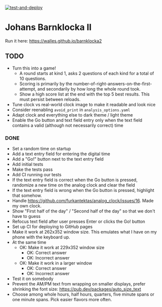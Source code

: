 [![test-and-deploy](https://github.com/walles/barnklocka2/actions/workflows/test-and-deploy.yaml/badge.svg)](https://github.com/walles/barnklocka2/actions/workflows/test-and-deploy.yaml)

# Johans Barnklocka II

Run it here: <https://walles.github.io/barnklocka2>

## TODO
* Turn this into a game!
  * A round starts at kind 1, asks 2 questions of each kind for a total of 10
    questions.
  * Scoring is primarily by the number-of-right-answers-on-the-first-attempt,
    and secondarily by how long the whole round took.
  * Show a high score list at the end with the top 5 best results. This must
    persist between reloads.
* Tune clock vs real-world clock image to make it readable and look nice
* Consider reenabling `avoid_print` in `analysis_options.yaml`
* Adapt clock and everything else to dark theme / light theme
* Enable the Go button and text field entry only when the text field contains a
  valid (although not necessarily correct) time

### DONE
* Set a random time on startup
* Add a text entry field for entering the digital time
* Add a "Go!" button next to the text entry field
* Add initial tests
* Make the tests pass
* Add CI running our tests
* If the text entry field is correct when the Go button is pressed, randomize a
  new time on the analog clock and clear the field
* If the text entry field is wrong when the Go button is pressed, highlight that
  somehow.
* Handle <https://github.com/furkantektas/analog_clock/issues/16>. Made my own
  clock.
* Show "First half of the day" / "Second half of the day" so that we don't have
  to guess
* Refocus text field after user presses Enter or clicks the Go! button
* Set up CI for deploying to GitHub pages
* Make it work at 262x352 window size. This emulates what I have on my phone
  with the keyboard up.
* At the same time
  * OK: Make it work at 229x352 window size
    * OK: Correct answer
    * OK: Incorrect answer
  * OK: Make it work in a larger window
    * OK: Correct answer
    * OK: Incorrect answer
* Test it on somebody
* Prevent the AM/PM text from wrapping on smaller displays, prefer shrinking the
  font size: https://pub.dev/packages/auto_size_text
* Choose among whole hours, half hours, quarters, five minute spans or one
  minute spans. Pick easier flavors more often.
